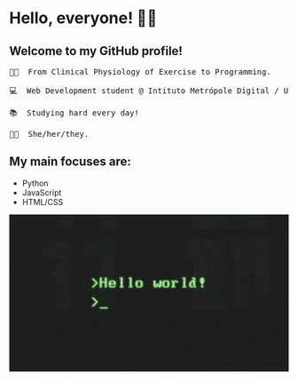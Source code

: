# Hello, everyone! 🤙🏾 

## Welcome to my GitHub profile!
<pre>
🏊🏾  From Clinical Physiology of Exercise to Programming.
 
💻  Web Development student @ Intituto Metrópole Digital / Universidade Federal do Rio Grande do Norte.
 
📚  Studying hard every day!

💃🏾  She/her/they.
</pre>
## My main focuses are:
  - Python
  - JavaScript
  - HTML/CSS

![Hello world](https://github.com/heloisaldanha/heloisaldanha/blob/master/helloworld.gif)
<!--
**heloisaldanha/heloisaldanha** is a ✨ _special_ ✨ repository because its `README.md` (this file) appears on your GitHub profile.



 🌱 I’m currently learning Python and JavaScript...
- 👯 I’m looking to collaborate on ...
- 🤔 I’m looking for help with ...
- 💬 Ask me about ...
- 📫 How to reach me: ...
- 😄 Pronouns: ...
- ⚡ Fun fact: ...
-->
